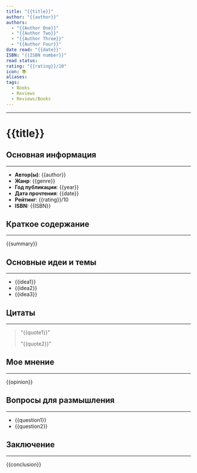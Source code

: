 ```yaml
---
title: "{{title}}"
author: "{{author}}"
authors:
  - "{{Author One}}"
  - "{{Author Two}}"
  - "{{Author Three}}"
  - "{{Author Four}}"
date read: "{{date}}"
ISBN: "{{ISBN number}}"
read status: 
rating: "{{rating}}/10"
icon: 📚
aliases: 
tags:
  - Books
  - Reviews
  - Reviews/Books
---
```

---

# {{title}}


## Основная информация
---

- **Автор(ы)**: {{author}}
- **Жанр**: {{genre}}
- **Год публикации**: {{year}}
- **Дата прочтения**: {{date}}
- **Рейтинг**: {{rating}}/10
- **ISBN:** {{ISBN}}



## Краткое содержание
---

{{summary}}




## Основные идеи и темы
---

- {{idea1}}
- {{idea2}}
- {{idea3}}



## Цитаты
---

> "{{quote1}}"
> 
> "{{quote2}}"




## Мое мнение
---

{{opinion}}




## Вопросы для размышления
---

- {{question1}}
- {{question2}}



## Заключение
---

{{conclusion}}